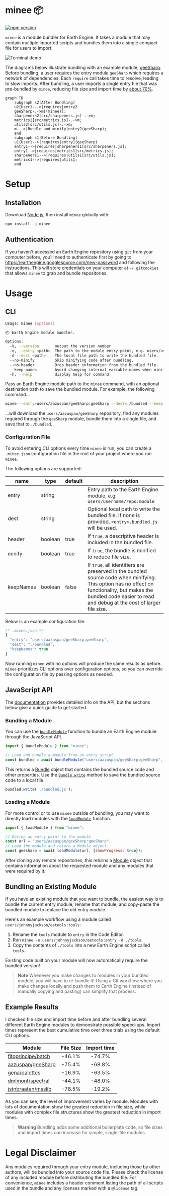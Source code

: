# minee 📦

[![npm version](https://badge.fury.io/js/minee.svg)](https://badge.fury.io/js/minee)

`minee` is a module bundler for Earth Engine. It takes a module that may contain multiple imported scripts and bundles them into a single compact file for users to import. 

![Terminal demo](./assets/minee_demo.gif)

The diagrams below illustrate bundling with an example module, [geeSharp](https://github.com/aazuspan/geeSharp.js). Before bundling, a user requires the entry module `geeSharp` which requires a network of dependencies. Each `require` call takes time to resolve, leading to slow imports. After bundling, a user imports a single entry file that was pre-bundled by `minee`, reducing file size and import time by [about 70%](#example-results).
```mermaid
graph TD
    subgraph s2[After Bundling]
    u2{User}--->|requires|entry2
    geeSharp-.->m[(minee)];
    sharpeners2[src/sharpeners.js]-.->m;
    metrics2[src/metrics.js]-.->m;
    utils2[src/utils.js]-.->m;
    m--->|Bundle and minify|entry2(geeSharp);
    end
    subgraph s1[Before Bundling]
    u1{User}-->|requires|entry1(geeSharp)
    entry1-->|requires|sharpeners1[src/sharpeners.js];
    entry1-->|requires|metrics1[src/metrics.js];
    sharpeners1-->|requires|utils1[src/utils.js];
    metrics1-->|requires|utils1;
    end
```

# Setup

## Installation

Download [Node.js](https://nodejs.org/en/download/), then install `minee` globally with:

```bash
npm install -g minee
```

## Authentication

If you haven't accessed an Earth Engine repository using `git` from your computer before, you'll need to authenticate first by going to https://earthengine.googlesource.com/new-password and following the instructions. This will store credentials on your computer at `~/.gitcookies` that allows `minee` to grab and bundle repositories.

# Usage

## CLI

```bash
Usage: minee [options]

📦 Earth Engine module bundler.

Options:
  -V, --version       output the version number
  -e, --entry <path>  The path to the module entry point, e.g. users/username/repository:module.
  -d --dest <path>    The local file path to write the bundled file.
  --no-minify         Skip minifying code after bundling.
  --no-header         Drop header information from the bundled file.
  --keep-names        Avoid changing internal variable names when minifying.
  -h, --help          display help for command
```

Pass an Earth Engine module path to the `minee` command, with an optional destination path to save the bundled module. For example, the following command...

```bash
minee --entry=users/aazuspan/geeSharp:geeSharp --dest=./bundled --keep-names
```

...will download the `users/aazuspan/geeSharp` repository, find any modules required through the `geeSharp` module, bundle them into a single file, and save that to `./bundled`.

### Configuration File

To avoid entering CLI options every time `minee` is run, you can create a `.minee.json` configuration file in the root of your project where you run `minee`.

The following options are supported:

| name | type | default | description |
|---|---|---|---|
| entry | string |  | Entry path to the Earth Engine module, e.g. `users/username/repo:module` |
| dest | string |  | Optional local path to write the bundled file. If none is provided, `<entry>.bundled.js` will be used. |
| header | boolean | true | If `true`, a descriptive header is included in the bundled file. |
| minify | boolean | true | If `true`, the bundle is minified to reduce file size. |
| keepNames | boolean | false | If `true`, all identifiers are preserved in the bundled source code when minifying. This option has no effect on functionality, but makes the bundled code easier to read and debug at the cost of larger file size.  |

Below is an example configuration file:

```javascript
/* .minee.json */
{
  "entry": "users/aazuspan/geeSharp:geeSharp",
  "dest": "./bundled",
  "keepNames": true
}
```

Now running `minee` with no options will produce the same results as before. `minee` prioritizes CLI options over configuration options, so you can override the configuration file by passing options as needed.

## JavaScript API

The [documentation](https://aazuspan.github.io/minee/) provides detailed info on the API, but the sections below give a quick guide to get started.

### Bundling a Module

You can use the [`bundleModule`](https://aazuspan.github.io/minee/functions/bundleModule.html) function to bundle an Earth Engine module through the JavaScript API.

```javascript
import { bundleModule } from "minee";

// Load and bundle a module from an entry script
const bundled = await bundleModule("users/aazuspan/geeSharp:geeSharp", {keepNames: true});
```

This returns a [Bundle](https://aazuspan.github.io/minee/classes/Bundle.html) object that contains the bundled source code and other properties. Use the [`Bundle.write`](https://aazuspan.github.io/minee/classes/Bundle.html#write) method to save the bundled source code to a local file.

```javascript
bundled.write('./bundled.js');
```

### Loading a Module

For more control or to use `minee` outside of bundling, you may want to directly load modules with the [`loadModule`](https://aazuspan.github.io/minee/functions/loadModule.html) function.


```javascript
import { loadModule } from "minee";

// Define an entry point to the module
const url = "users/aazuspan/geeSharp:geeSharp";
// Load the module and return a Module object.
const geesharp = await loadModule(url, {showProgress: true});
```

After cloning any remote repositories, this returns a [Module](https://aazuspan.github.io/minee/classes/Module.html) object that contains information about the requested module and any modules that were required by it.

## Bundling an Existing Module

If you have an existing module that you want to bundle, the easiest way is to bundle the current entry module, rename that module, and copy-paste the bundled module to replace the old entry module.

Here's an example workflow using a module called `users/johnnyjackson/eetools:tools`:

1. Rename the `tools` module to `entry` in the Code Editor.
2. Run `minee -e users/johnnyjackson/eetools:entry -d ./tools`.
3. Copy the contents of `./tools` into a new Earth Engine script called `tools`.

Existing code built on your module will now automatically require the bundled version!

> **Note**
> Whenever you make changes to modules in your bundled module, you will have to re-bundle it! Using a Git workflow where you make changes locally and push them to Earth Engine (instead of manually copying and pasting) can simplify that process.

## Example Results

I checked file size and import time before and after bundling several different Earth Engine modules to demonstrate possible speed-ups. Import times represent the best cumulative time over three trials using the default CLI options.

| Module             | File Size | Import time |
|--------------------|:---------:|:-----------:|
| [fitoprincipe/batch](https://github.com/fitoprincipe/geetools-code-editor) |   -46.1%  |    -74.7%   |
| [aazuspan/geeSharp](https://github.com/aazuspan/geeSharp.js) | -75.4% | -68.8% |
| [gena/palettes](https://github.com/gee-community/ee-palettes)      |   -16.9%  |    -63.5%   |
| [dmlmont/spectral](https://github.com/davemlz/spectral)   |   -44.1%  |    -48.0%   |
| [jstnbraaten/msslib](https://github.com/gee-community/msslib) |   -78.5%  |    -19.2%   |

As you can see, the level of improvement varies by module. Modules with lots of documentation show the greatest reduction in file size, while modules with complex file structures show the greatest reduction in import times.

> **Warning**
> Bundling adds some additional boilerplate code, so file sizes and import times *can* increase for simple, single-file modules.

# Legal Disclaimer

Any modules required through your entry module, including those by other authors, will be bundled into your source code file. Please check the license of any included module before distributing the bundled file. For convenience, `minee` includes a header comment listing the path of all scripts used in the bundle and any licenses marked with a `@license` tag.
